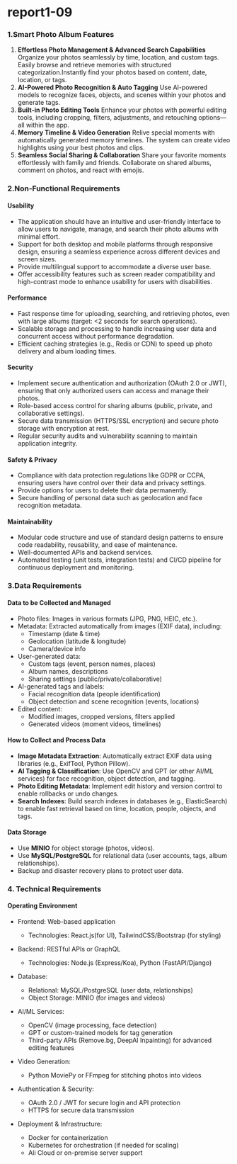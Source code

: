 # report1-09

### **1.Smart Photo Album Features**
    
1. **Effortless Photo Management & Advanced Search Capabilities**
    Organize your photos seamlessly by time, location, and custom tags. Easily browse and retrieve memories with structured categorization.Instantly find your photos based on content, date, location, or tags.
2. **AI-Powered Photo Recognition & Auto Tagging**
   Use AI-powered models to recognize faces, objects, and scenes within your photos and generate tags. 
3. **Built-in Photo Editing Tools**
    Enhance your photos with powerful editing tools, including cropping, filters, adjustments, and retouching options—all within the app.
4. **Memory Timeline & Video Generation**
    Relive special moments with automatically generated memory timelines. The system can create video highlights using your best photos and clips.
5. **Seamless Social Sharing & Collaboration**
    Share your favorite moments effortlessly with family and friends. Collaborate on shared albums, comment on photos, and react with emojis.

### **2.Non-Functional Requirements**

#### **Usability**

- The application should have an intuitive and user-friendly interface to allow users to navigate, manage, and search their photo albums with minimal effort.
- Support for both desktop and mobile platforms through responsive design, ensuring a seamless experience across different devices and screen sizes.
- Provide multilingual support to accommodate a diverse user base.
- Offer accessibility features such as screen reader compatibility and high-contrast mode to enhance usability for users with disabilities.

#### **Performance**

- Fast response time for uploading, searching, and retrieving photos, even with large albums (target: <2 seconds for search operations).
- Scalable storage and processing to handle increasing user data and concurrent access without performance degradation.
- Efficient caching strategies (e.g., Redis or CDN) to speed up photo delivery and album loading times.

#### **Security**

- Implement secure authentication and authorization (OAuth 2.0 or JWT), ensuring that only authorized users can access and manage their photos.
- Role-based access control for sharing albums (public, private, and collaborative settings).
- Secure data transmission (HTTPS/SSL encryption) and secure photo storage with encryption at rest.
- Regular security audits and vulnerability scanning to maintain application integrity.

#### **Safety & Privacy**

- Compliance with data protection regulations like GDPR or CCPA, ensuring users have control over their data and privacy settings.
- Provide options for users to delete their data permanently.
- Secure handling of personal data such as geolocation and face recognition metadata.

#### **Maintainability**

- Modular code structure and use of standard design patterns to ensure code readability, reusability, and ease of maintenance.
- Well-documented APIs and backend services.
- Automated testing (unit tests, integration tests) and CI/CD pipeline for continuous deployment and monitoring.

### **3.Data Requirements**

#### **Data to be Collected and Managed**

- Photo files: Images in various formats (JPG, PNG, HEIC, etc.).
- Metadata: Extracted automatically from images (EXIF data), including:
  - Timestamp (date & time)
  - Geolocation (latitude & longitude)
  - Camera/device info
- User-generated data:
  - Custom tags (event, person names, places)
  - Album names, descriptions
  - Sharing settings (public/private/collaborative)
- AI-generated tags and labels:
  - Facial recognition data (people identification)
  - Object detection and scene recognition (events, locations)
- Edited content:
  - Modified images, cropped versions, filters applied
  - Generated videos (moment videos, timelines)

#### **How to Collect and Process Data**

- **Image Metadata Extraction**: Automatically extract EXIF data using libraries (e.g., ExifTool, Python Pillow).
- **AI Tagging & Classification**: Use OpenCV and GPT (or other AI/ML services) for face recognition, object detection, and tagging.
- **Photo Editing Metadata**: Implement edit history and version control to enable rollbacks or undo changes.
- **Search Indexes**: Build search indexes in databases (e.g., ElasticSearch) to enable fast retrieval based on time, location, people, objects, and tags.

#### **Data Storage**

- Use **MINIO** for object storage (photos, videos).
- Use **MySQL/PostgreSQL** for relational data (user accounts, tags, album relationships).
- Backup and disaster recovery plans to protect user data.

### **4. Technical Requirements**

#### **Operating Environment**

- Frontend: Web-based application

  - Technologies: React.js(for UI), TailwindCSS/Bootstrap (for styling)

- Backend: RESTful APIs or GraphQL

  - Technologies: Node.js (Express/Koa), Python (FastAPI/Django)

- Database:

  - Relational: MySQL/PostgreSQL (user data, relationships)
  - Object Storage: MINIO (for images and videos)

- AI/ML Services:

  - OpenCV (image processing, face detection)
  - GPT or custom-trained models for tag generation
  - Third-party APIs (Remove.bg, DeepAI Inpainting) for advanced editing features

- Video Generation:

  - Python MoviePy or FFmpeg for stitching photos into videos

- Authentication & Security:

  - OAuth 2.0 / JWT for secure login and API protection
  - HTTPS for secure data transmission

- Deployment & Infrastructure:

  - Docker for containerization
  - Kubernetes for orchestration (if needed for scaling)
  - Ali Cloud  or on-premise server support

  
